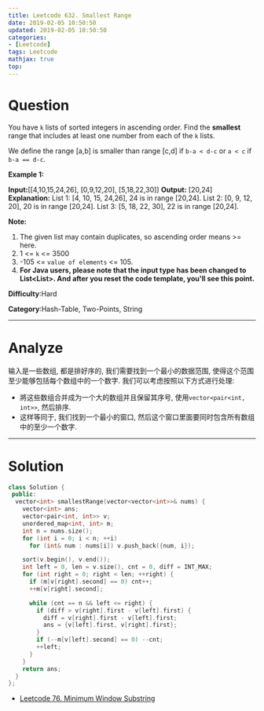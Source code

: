 ```yaml
---
title: Leetcode 632. Smallest Range
date: 2019-02-05 10:50:50
updated: 2019-02-05 10:50:50
categories: 
- [Leetcode]
tags: Leetcode
mathjax: true
top:
---
```


# Question

You have  `k`  lists of sorted integers in ascending order. Find the  **smallest**  range that includes at least one number from each of the  `k`  lists.

We define the range [a,b] is smaller than range [c,d] if  `b-a < d-c`  or  `a < c`  if  `b-a == d-c`.

**Example 1:**  

**Input:**[[4,10,15,24,26], [0,9,12,20], [5,18,22,30]]
**Output:** [20,24]
**Explanation:** 
List 1: [4, 10, 15, 24,26], 24 is in range [20,24].
List 2: [0, 9, 12, 20], 20 is in range [20,24].
List 3: [5, 18, 22, 30], 22 is in range [20,24].

**Note:**  

1. The given list may contain duplicates, so ascending order means >= here.
2. 1 <=  `k`  <= 3500
3. -105  <=  `value of elements`  <= 105.
4. **For Java users, please note that the input type has been changed to List<List<Integer>>. And after you reset the code template, you'll see this point.**

**Difficulty**:Hard

**Category**:Hash-Table, Two-Points, String

<!-- more -->

------------

# Analyze

输入是一些数组, 都是排好序的, 我们需要找到一个最小的数据范围, 使得这个范围至少能够包括每个数组中的一个数字. 我们可以考虑按照以下方式进行处理:

* 將这些数组合并成为一个大的数组并且保留其序号, 使用`vector<pair<int, int>>`, 然后排序.
* 这样等同于, 我们找到一个最小的窗口, 然后这个窗口里面要同时包含所有数组中的至少一个数字.

------------

# Solution

```cpp
class Solution {
 public:
  vector<int> smallestRange(vector<vector<int>>& nums) {
    vector<int> ans;
    vector<pair<int, int>> v;
    unordered_map<int, int> m;
    int n = nums.size();
    for (int i = 0; i < n; ++i)
      for (int& num : nums[i]) v.push_back({num, i});

    sort(v.begin(), v.end());
    int left = 0, len = v.size(), cnt = 0, diff = INT_MAX;
    for (int right = 0; right < len; ++right) {
      if (m[v[right].second] == 0) cnt++;
      ++m[v[right].second];

      while (cnt == n && left <= right) {
        if (diff > v[right].first - v[left].first) {
          diff = v[right].first - v[left].first;
          ans = {v[left].first, v[right].first};
        }
        if (--m[v[left].second] == 0) --cnt;
        ++left;
      }
    }
    return ans;
  }
};
```

* [Leetcode 76. Minimum Window Substring](./Leetcode-76-Minimum-Window-Substring/)